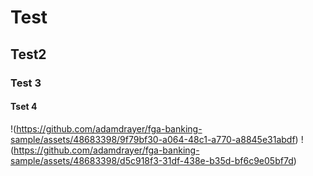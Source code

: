 # Test
## Test2
### Test 3
#### Tset 4
!(https://github.com/adamdrayer/fga-banking-sample/assets/48683398/9f79bf30-a064-48c1-a770-a8845e31abdf)
!(https://github.com/adamdrayer/fga-banking-sample/assets/48683398/d5c918f3-31df-438e-b35d-bf6c9e05bf7d)
